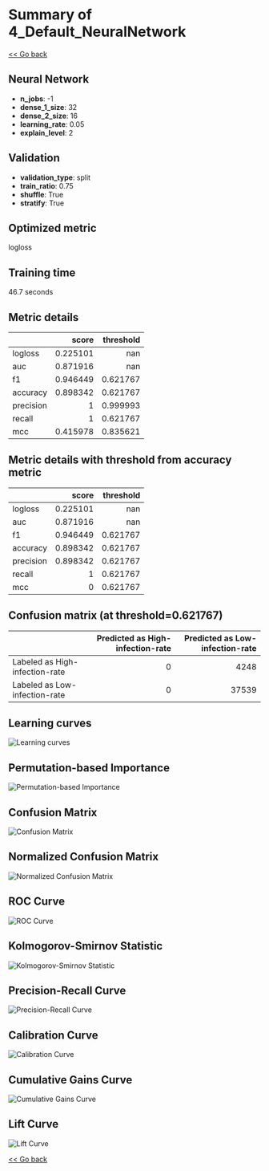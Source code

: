# Summary of 4_Default_NeuralNetwork

[<< Go back](../README.md)


## Neural Network
- **n_jobs**: -1
- **dense_1_size**: 32
- **dense_2_size**: 16
- **learning_rate**: 0.05
- **explain_level**: 2

## Validation
 - **validation_type**: split
 - **train_ratio**: 0.75
 - **shuffle**: True
 - **stratify**: True

## Optimized metric
logloss

## Training time

46.7 seconds

## Metric details
|           |    score |   threshold |
|:----------|---------:|------------:|
| logloss   | 0.225101 |  nan        |
| auc       | 0.871916 |  nan        |
| f1        | 0.946449 |    0.621767 |
| accuracy  | 0.898342 |    0.621767 |
| precision | 1        |    0.999993 |
| recall    | 1        |    0.621767 |
| mcc       | 0.415978 |    0.835621 |


## Metric details with threshold from accuracy metric
|           |    score |   threshold |
|:----------|---------:|------------:|
| logloss   | 0.225101 |  nan        |
| auc       | 0.871916 |  nan        |
| f1        | 0.946449 |    0.621767 |
| accuracy  | 0.898342 |    0.621767 |
| precision | 0.898342 |    0.621767 |
| recall    | 1        |    0.621767 |
| mcc       | 0        |    0.621767 |


## Confusion matrix (at threshold=0.621767)
|                                |   Predicted as High-infection-rate |   Predicted as Low-infection-rate |
|:-------------------------------|-----------------------------------:|----------------------------------:|
| Labeled as High-infection-rate |                                  0 |                              4248 |
| Labeled as Low-infection-rate  |                                  0 |                             37539 |

## Learning curves
![Learning curves](learning_curves.png)

## Permutation-based Importance
![Permutation-based Importance](permutation_importance.png)
## Confusion Matrix

![Confusion Matrix](confusion_matrix.png)


## Normalized Confusion Matrix

![Normalized Confusion Matrix](confusion_matrix_normalized.png)


## ROC Curve

![ROC Curve](roc_curve.png)


## Kolmogorov-Smirnov Statistic

![Kolmogorov-Smirnov Statistic](ks_statistic.png)


## Precision-Recall Curve

![Precision-Recall Curve](precision_recall_curve.png)


## Calibration Curve

![Calibration Curve](calibration_curve_curve.png)


## Cumulative Gains Curve

![Cumulative Gains Curve](cumulative_gains_curve.png)


## Lift Curve

![Lift Curve](lift_curve.png)



[<< Go back](../README.md)
